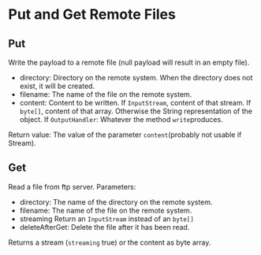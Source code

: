 # Put and Get Remote Files


## Put

Write the payload to a remote file (null payload will result in an empty file).

* directory: Directory on the remote system. When the directory does not exist, it will be created.
* filename: The name of the file on the remote system.
* content:  Content to be written. If `InputStream`, content of that stream. If `byte[]`, content of that array. Otherwise the String representation of the object. If `OutputHandler`: Whatever the method `write`produces.

Return value: The value of the parameter `content`(probably not usable if Stream).

## Get

Read a file from ftp server. Parameters:
* directory: The name of the directory on the remote system.
* filename: The name of the file on the remote system.
* streaming Return an `InputStream` instead of an `byte[]`
* deleteAfterGet: Delete the file after it has been read.

Returns a stream (`streaming` true) or the content as byte array.
